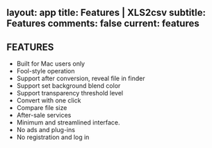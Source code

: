 layout: app
title: Features | XLS2csv
subtitle: Features
comments: false
current: features
---

## FEATURES
- Built for Mac users only
- Fool-style operation
- Support after conversion, reveal file in finder
- Support set background blend color
- Support transparency threshold level
- Convert with one click
- Compare file size
- After-sale services
- Minimum and streamlined interface.
- No ads and plug-ins
- No registration and log in 

 


